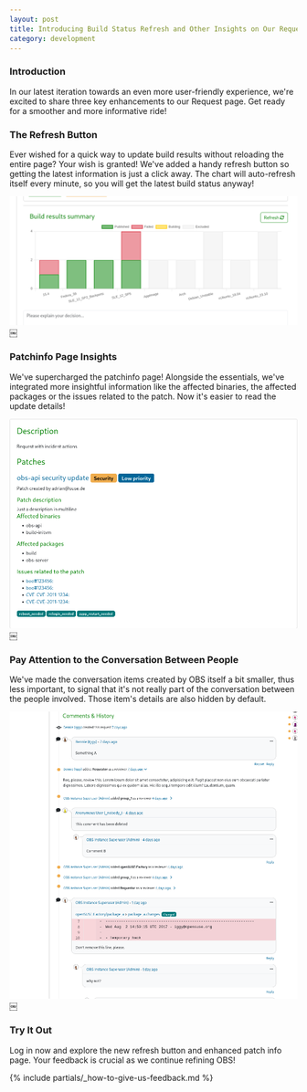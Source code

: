 ```yaml
---
layout: post
title: Introducing Build Status Refresh and Other Insights on Our Request Page
category: development
---
```


### Introduction

In our latest iteration towards an even more user-friendly experience, we're excited to share three key enhancements to our Request page. Get ready for a smoother and more informative ride!

### The Refresh Button

Ever wished for a quick way to update build results without reloading the entire page? Your wish is granted! We've added a handy refresh button so getting the latest information is just a click away. The chart will auto-refresh itself every minute, so you will get the latest build status anyway!

![Build status refresh button](/images/posts/2023-11-30/build-status-refresh-button.png)
￼
### Patchinfo Page Insights

We've supercharged the patchinfo page! Alongside the essentials, we've integrated more insightful information like the affected binaries, the affected packages or the issues related to the patch.
Now it's easier to read the update details!

![Patchinfo page insights](/images/posts/2023-11-30/patchinfo-page-insights.png)
￼
### Pay Attention to the Conversation Between People 

We've made the conversation items created by OBS itself a bit smaller, thus less important, to signal that it's not really part of the conversation between the people involved. Those item's details are also hidden by default.

![Comments and history shifts the attention to the conversation between people](/images/posts/2023-11-30/comments-and-history.png)
￼
### Try It Out

Log in now and explore the new refresh button and enhanced patch info page. Your feedback is crucial as we continue refining OBS!

{% include partials/_how-to-give-us-feedback.md %}
